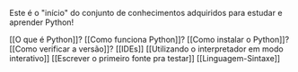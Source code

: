 

Este é o "início" do conjunto de conhecimentos adquiridos para estudar e aprender Python!

[[O que é Python]]?
[[Como funciona Python]]? 
[[Como instalar o Python]]?
[[Como verificar a versão]]?
[[IDEs]]
[[Utilizando o interpretador em modo interativo]]
[[Escrever o primeiro fonte pra testar]]
[[Linguagem-Sintaxe]]



